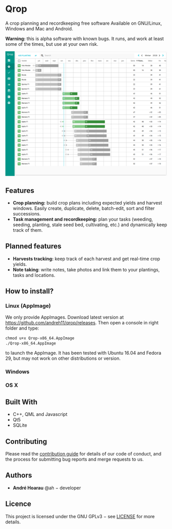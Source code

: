 # Qrop

A crop planning and recordkeeping free software Available on GNU/Linux, Windows and Mac and Android.

**Warning:** this is alpha software with known bugs. It runs, and work at least
some of the times, but use at your own risk.

![Screenshot of Qrop](qrop.png)

## Features

* **Crop planning:** build crop plans including expected yields and harvest
  windows. Easily create, duplicate, delete, batch-edit, sort and filter
  successions.
* **Task management and recordkeeping:** plan your tasks (weeding, seeding,
  planting, stale seed bed, cultivating, etc.) and dynamically keep track of
  them.

## Planned features

* **Harvests tracking:** keep track of each harvest and get real-time crop yields.
* **Note taking**: write notes, take photos and link them to your plantings, tasks and locations.

## How to install?

### Linux (AppImage)

We only provide AppImages. Download latest version at
https://github.com/andreh11/qrop/releases. Then open a console in right folder
and type:

```shell
chmod u+x Qrop-x86_64.AppImage
./Qrop-x86_64.AppImage
```

to launch the AppImage. It has been tested with Ubuntu 16.04 and Fedora 29, but
may not work on other distributions or version.

### Windows

### OS X

## Built With

* C++, QML and Javascript
* Qt5
* SQLite

## Contributing

Please read the [contribution guide](CONTRIBUTING.md) for details of our code of
conduct, and the process for submitting bug reports and merge requests to us.

## Authors

* **André Hoarau** @ah − developer

## Licence

This project is licensed under the GNU GPLv3 − see [LICENSE](LICENSE) for more details.
